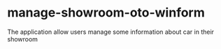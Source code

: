 # manage-showroom-oto-winform
The application allow users manage some information about car in their showroom 
